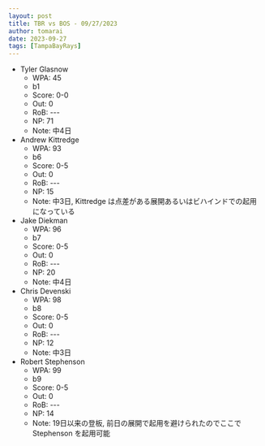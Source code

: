 ```yaml
---
layout: post
title: TBR vs BOS - 09/27/2023
author: tomarai
date: 2023-09-27
tags: [TampaBayRays]
---
```


* Tyler Glasnow
	- WPA: 45
	- b1
	- Score: 0-0
	- Out: 0
	- RoB: ---
	- NP: 71
	- Note: 中4日
* Andrew Kittredge
	- WPA: 93
	- b6
	- Score: 0-5
	- Out: 0
	- RoB: ---
	- NP: 15
	- Note: 中3日, Kittredge は点差がある展開あるいはビハインドでの起用になっている
* Jake Diekman
	- WPA: 96
	- b7
	- Score: 0-5
	- Out: 0
	- RoB: ---
	- NP: 20
	- Note: 中4日
* Chris Devenski
	- WPA: 98
	- b8
	- Score: 0-5
	- Out: 0
	- RoB: ---
	- NP: 12
	- Note: 中3日
* Robert Stephenson
	- WPA: 99
	- b9
	- Score: 0-5
	- Out: 0
	- RoB: ---
	- NP: 14
	- Note: 19日以来の登板, 前日の展開で起用を避けられたのでここで Stephenson を起用可能

